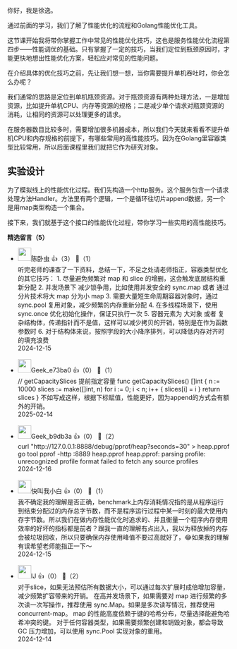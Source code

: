 你好，我是徐逸。

通过前面的学习，我们了解了性能优化的流程和Golang性能优化工具。

这节课开始我将带你掌握工作中常见的性能优化技巧，这也是服务性能优化流程第四步——性能调优的基础。只有掌握了一定的技巧，当我们定位到瓶颈原因时，才能更快地想出性能优化方案，轻松应对常见的性能问题。

在介绍具体的优化技巧之前，先让我们想一想，当你需要提升单机吞吐时，你会怎么办呢？

我们通常的思路是定位到单机瓶颈资源。对于瓶颈资源有两种处理方法，一是增加资源，比如提升单机CPU、内存等资源的规格；二是减少单个请求对瓶颈资源的消耗，让相同的资源可以处理更多的请求。

在服务器数目比较多时，需要增加很多机器成本，所以我们今天就来看看不提升单机CPU和内存规格的前提下，有哪些常用的高性能技巧。因为在Golang里容器类型比较常用，所以后面课程里我们就把它作为研究对象。

## 实验设计

为了模拟线上的性能优化过程。我们先构造一个http服务。这个服务包含一个请求处理方法Handler。方法里有两个逻辑，一个是循环往切片append数据，另一个是用map类型构造一个集合。

接下来，我们就基于这个接口的性能优化过程，带你学习一些实用的高性能技巧。
<div><strong>精选留言（5）</strong></div><ul>
<li><img src="https://static001.geekbang.org/account/avatar/00/16/9c/fb/7fe6df5b.jpg" width="30px"><span>陈卧虫</span> 👍（3） 💬（1）<div>听完老师的课查了一下资料，总结一下，不足之处请老师指正，容器类型优化的其它技巧：
1. 尽量避免频繁对 map 和 slice 的增删，这会触发底层结构重新分配
2. 并发场景下 减少锁争用，比如使用并发安全的 sync.map 或者 通过分片技术将大 map 分为小 map 
3. 需要大量短生命周期容器对象时，通过 sync.pool 复用对象，减少频繁的内存重新分配
4. 在多线程场景下，使用 sync.once 优化初始化操作，保证只执行一次
5. 容器元素为 大对象 或者 复杂结构体，传递指针而不是值，这样可以减少拷贝的开销，特别是在作为函数参数时
6. 对于结构体来说，按照字段的大小降序排列，可以降低内存对齐时的填充浪费</div>2024-12-15</li><br/><li><img src="https://thirdwx.qlogo.cn/mmopen/vi_32/CBKaSBa3Hsj6XicVHHYk34pFCmnicRg9141ic8IJicb09hRQgia2Y2gyftYroRfficJEZOYZthghI6oianycmzJvmC6wQ/132" width="30px"><span>Geek_e73ba0</span> 👍（0） 💬（1）<div>&#47;&#47; getCapacitySlices 提前指定容量
func getCapacitySlices() []int {
	n := 10000
	slices := make([]int, n)
	for i := 0; i &lt; n; i++ {
		slices[i] = i
	}
	return slices
} 不如写成这样，根据下标赋值，性能更好，因为append的方式会有额外的开销。</div>2025-02-14</li><br/><li><img src="https://thirdwx.qlogo.cn/mmopen/vi_32/Q3auHgzwzM5urtPqOYes73XMicgz1JokicicckysAtasEjibbETF34uVRN4oSOUlPUSzibicMI2rwawbJe8bscvahPjA/132" width="30px"><span>Geek_b9db3a</span> 👍（0） 💬（2）<div>curl &quot;http:&#47;&#47;127.0.0.1:8888&#47;debug&#47;pprof&#47;heap?seconds=30&quot; &gt; heap.pprof
go tool pprof -http :8889 heap.pprof
heap.pprof: parsing profile: unrecognized profile format
failed to fetch any source profiles</div>2024-12-16</li><br/><li><img src="https://static001.geekbang.org/account/avatar/00/36/7e/01/1660e1e8.jpg" width="30px"><span>快叫我小白</span> 👍（0） 💬（1）<div>我不确定我的理解是否正确，benchmark上内存消耗情况指的是从程序运行到结束分配过的内存总字节数，而不是程序运行过程中某一时刻的最大使用内存字节数。所以我们在做内存性能优化时追求的、并且衡量一个程序内存使用效率的好坏的指标都是前者？跟我一直的理解有点出入，我以为释放掉的内存会被垃圾回收，所以只要确保内存使用峰值不要过高就好了，😂如果我的理解有误希望老师能指正一下～</div>2024-12-15</li><br/><li><img src="https://static001.geekbang.org/account/avatar/00/27/19/fe/d31344db.jpg" width="30px"><span>lJ</span> 👍（0） 💬（2）<div>对于slice，如果无法预估所有数据大小，可以通过每次扩展时成倍增加容量，减少频繁扩容带来的开销。
在高并发场景下，如果需要对 map 进行频繁的多次读一次写操作，推荐使用 sync.Map。如果是多次读写情况，推荐使用concurrent-map。
map 的性能高度依赖于键的哈希分布，尽量选择能避免哈希冲突的键。
对于任何容器类型，如果需要频繁创建和销毁对象，都会导致 GC 压力增加，可以使用 sync.Pool 实现对象的重用。</div>2024-12-14</li><br/>
</ul>